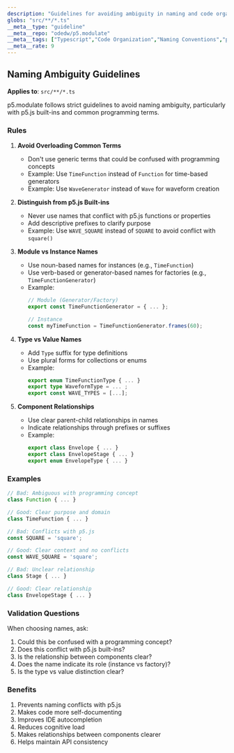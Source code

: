 ```yaml
---
description: "Guidelines for avoiding ambiguity in naming and code organization"
globs: "src/**/*.ts"
__meta__type: "guideline"
__meta__repo: "odedw/p5.modulate"
__meta__tags: ["Typescript","Code Organization","Naming Conventions","p5.js","Programming Best Practices"]
__meta__rate: 9
---
```

## Naming Ambiguity Guidelines
**Applies to**: `src/**/*.ts`

p5.modulate follows strict guidelines to avoid naming ambiguity, particularly with p5.js built-ins and common programming terms.

### Rules

1. **Avoid Overloading Common Terms**
   - Don't use generic terms that could be confused with programming concepts
   - Example: Use `TimeFunction` instead of `Function` for time-based generators
   - Example: Use `WaveGenerator` instead of `Wave` for waveform creation

2. **Distinguish from p5.js Built-ins**
   - Never use names that conflict with p5.js functions or properties
   - Add descriptive prefixes to clarify purpose
   - Example: Use `WAVE_SQUARE` instead of `SQUARE` to avoid conflict with `square()`

3. **Module vs Instance Names**
   - Use noun-based names for instances (e.g., `TimeFunction`)
   - Use verb-based or generator-based names for factories (e.g., `TimeFunctionGenerator`)
   - Example:
     ```typescript
     // Module (Generator/Factory)
     export const TimeFunctionGenerator = { ... };
     
     // Instance
     const myTimeFunction = TimeFunctionGenerator.frames(60);
     ```

4. **Type vs Value Names**
   - Add `Type` suffix for type definitions
   - Use plural forms for collections or enums
   - Example:
     ```typescript
     export enum TimeFunctionType { ... }
     export type WaveformType = ... ;
     export const WAVE_TYPES = [...];
     ```

5. **Component Relationships**
   - Use clear parent-child relationships in names
   - Indicate relationships through prefixes or suffixes
   - Example:
     ```typescript
     export class Envelope { ... }
     export class EnvelopeStage { ... }
     export enum EnvelopeType { ... }
     ```

### Examples

```typescript
// Bad: Ambiguous with programming concept
class Function { ... }

// Good: Clear purpose and domain
class TimeFunction { ... }

// Bad: Conflicts with p5.js
const SQUARE = 'square';

// Good: Clear context and no conflicts
const WAVE_SQUARE = 'square';

// Bad: Unclear relationship
class Stage { ... }

// Good: Clear relationship
class EnvelopeStage { ... }
```

### Validation Questions

When choosing names, ask:
1. Could this be confused with a programming concept?
2. Does this conflict with p5.js built-ins?
3. Is the relationship between components clear?
4. Does the name indicate its role (instance vs factory)?
5. Is the type vs value distinction clear?

### Benefits

1. Prevents naming conflicts with p5.js
2. Makes code more self-documenting
3. Improves IDE autocompletion
4. Reduces cognitive load
5. Makes relationships between components clearer
6. Helps maintain API consistency